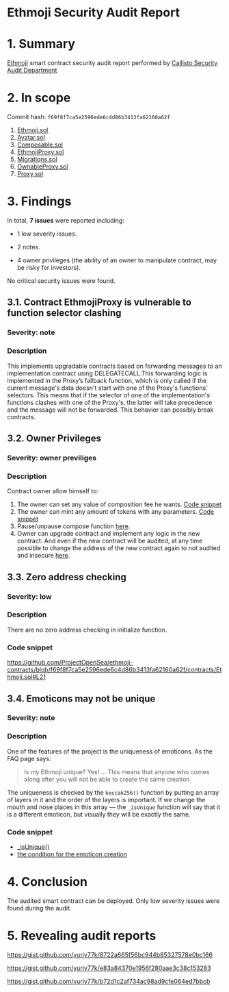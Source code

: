 # Ethmoji Security Audit Report

# 1. Summary

[Ethmoji](https://github.com/ProjectOpenSea/ethmoji-contracts/tree/master/contracts) smart contract security audit report performed by [Callisto Security Audit Department](https://github.com/EthereumCommonwealth/Auditing)

# 2. In scope

Commit hash: `f69f8f7ca5e2596ede6c4d86b3413fa62160a62f`

1. [Ethmoji.sol](https://github.com/ProjectOpenSea/ethmoji-contracts/blob/f69f8f7ca5e2596ede6c4d86b3413fa62160a62f/contracts/Ethmoji.sol)
2. [Avatar.sol](https://github.com/ProjectOpenSea/ethmoji-contracts/blob/f69f8f7ca5e2596ede6c4d86b3413fa62160a62f/contracts/Avatar.sol)
3. [Composable.sol](https://github.com/ProjectOpenSea/ethmoji-contracts/blob/f69f8f7ca5e2596ede6c4d86b3413fa62160a62f/contracts/Composable.sol)
4. [EthmojiProxy.sol](https://github.com/ProjectOpenSea/ethmoji-contracts/blob/f69f8f7ca5e2596ede6c4d86b3413fa62160a62f/contracts/EthmojiProxy.sol)
5. [Migrations.sol](https://github.com/ProjectOpenSea/ethmoji-contracts/blob/f69f8f7ca5e2596ede6c4d86b3413fa62160a62f/contracts/Migrations.sol)
6. [OwnableProxy.sol](https://github.com/ProjectOpenSea/ethmoji-contracts/blob/f69f8f7ca5e2596ede6c4d86b3413fa62160a62f/contracts/OwnableProxy.sol)
7. [Proxy.sol](https://github.com/ProjectOpenSea/ethmoji-contracts/blob/f69f8f7ca5e2596ede6c4d86b3413fa62160a62f/contracts/Proxy.sol)


# 3. Findings

In total, **7 issues** were reported including:

- 1 low severity issues.

- 2 notes.

- 4 owner privileges (the ability of an owner to manipulate contract, may be risky for investors).

No critical security issues were found.

## 3.1. Contract EthmojiProxy is vulnerable to function selector clashing 

### Severity: note

### Description

This implements upgradable contracts based on forwarding messages to an implementation contract using DELEGATECALL.This forwarding logic is implemented in the Proxy’s fallback function, which is only called if the current message's data doesn't start with one of the Proxy's functions' selectors. This means that if the selector of one of the implementation's functions clashes with one of the Proxy's, the latter will take precedence and the message will not be forwarded. This behavior can possibly break contracts.


## 3.2. Owner Privileges

### Severity: owner previliges

### Description
Contract owner allow himself to:


1. The owner can set any value of composition fee he wants. [Code snippet](https://github.com/ProjectOpenSea/ethmoji-contracts/blob/f69f8f7ca5e2596ede6c4d86b3413fa62160a62f/contracts/Composable.sol#L364)
2. The owner can mint any amount of tokens with any parameters. [Code snippet](https://github.com/ProjectOpenSea/ethmoji-contracts/blob/f69f8f7ca5e2596ede6c4d86b3413fa62160a62f/contracts/Composable.sol#L68)
3. Pause/unpause compose function [here](https://github.com/ProjectOpenSea/ethmoji-contracts/blob/f69f8f7ca5e2596ede6c4d86b3413fa62160a62f/contracts/Ethmoji.sol#L33).
4. Owner can upgrade contract and implement any logic in the new contract. And even if the new contract will be audited, at any time possible to change the address of the new contract again to not audited and insecure [here](https://github.com/ProjectOpenSea/ethmoji-contracts/blob/f69f8f7ca5e2596ede6c4d86b3413fa62160a62f/contracts/EthmojiProxy.sol#L43).

## 3.3. Zero address checking

### Severity: low

### Description

There are no zero address checking in initialize function. 

### Code snippet

https://github.com/ProjectOpenSea/ethmoji-contracts/blob/f69f8f7ca5e2596ede6c4d86b3413fa62160a62f/contracts/Ethmoji.sol#L21  

## 3.4. Emoticons may not be unique

### Severity: note

### Description

One of the features of the project is the uniqueness of emoticons. As the FAQ page says:

> Is my Ethmoji unique?
> Yes! ... This means that anyone who comes along after you will not be able to create the same creation.

The uniqueness is checked by the `keccak256()` function by putting an array of layers in it and the order of the layers is important. If we change the mouth and nose places in this array — the `_isUnique` function will say that it is a different emoticon, but visually they will be exactly the same.

### Code snippet

* [_isUnique()](https://github.com/ProjectOpenSea/ethmoji-contracts/blob/f69f8f7ca5e2596ede6c4d86b3413fa62160a62f/contracts/Composable.sol#L345)
* [the condition for the emoticon creation](https://github.com/ProjectOpenSea/ethmoji-contracts/blob/f69f8f7ca5e2596ede6c4d86b3413fa62160a62f/contracts/Composable.sol#L123)

# 4. Conclusion

The audited smart contract can be deployed. Only low severity issues were found during the audit.

# 5. Revealing audit reports

https://gist.github.com/yuriy77k/8722a665f56bc944b85327578e0bc166

https://gist.github.com/yuriy77k/e83a84370e1956f280aae3c38c153283

https://gist.github.com/yuriy77k/b72d1c2af734ac98ad9cfe064ed7bbcb
